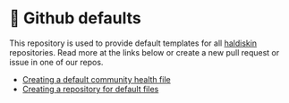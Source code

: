 # 🧱 Github defaults

This repository is used to provide default templates for all [haldiskin](https://github.com/haldiskin) repositories. Read more at the links below or create a new pull request or issue in one of our repos.

- [Creating a default community health file](https://docs.github.com/en/communities/setting-up-your-project-for-healthy-contributions/creating-a-default-community-health-file)
- [Creating a repository for default files](https://docs.github.com/en/communities/setting-up-your-project-for-healthy-contributions/creating-a-default-community-health-file#creating-a-repository-for-default-files)
